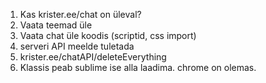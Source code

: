 1. Kas krister.ee/chat on üleval?
1. Vaata teemad üle
1. Vaata chat üle koodis (scriptid, css import)
1. serveri API meelde tuletada
1. krister.ee/chatAPI/deleteEverything
1. Klassis peab sublime ise alla laadima. chrome on olemas.
